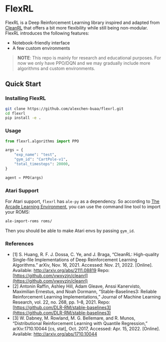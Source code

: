 # FlexRL

FlexRL is a Deep Reinforcement Learning library inspired and adapted from [CleanRL](https://github.com/vwxyzjn/cleanrl) that offers a bit more flexibility while still being non-modular. FlexRL introduces the following features:
- Notebook-friendly interface
- A few custom environments

> **NOTE**: This repo is mainly for research and educational purposes. For now we only have PPO/DQN and we may gradually include more algorithms and custom environments.

## Quick Start

### Installing FlexRL

```bash
git clone https://github.com/alexchen-buaa/flexrl.git
cd flexrl
pip install -e .
```

### Usage

```python
from flexrl.algorithms import PPO

args = {
    "exp_name": "test",
    "gym_id": "CartPole-v1",
    "total_timesteps": 20000,
}

agent = PPO(args)
```

### Atari Support

For Atari support, `flexrl` has `ale-py` as a dependency. So according to [The Arcade Learning Environment](https://github.com/mgbellemare/Arcade-Learning-Environment), you can use the command line tool to import your ROMS:

```bash
ale-import-roms roms/
```

Then you should be able to make Atari envs by passing `gym_id`.

### References

- [1] S. Huang, R. F. J. Dossa, C. Ye, and J. Braga, “CleanRL: High-quality Single-file Implementations of Deep Reinforcement Learning Algorithms.” arXiv, Nov. 16, 2021. Accessed: Nov. 21, 2022. [Online]. Available: http://arxiv.org/abs/2111.08819 Repo: [https://github.com/vwxyzjn/cleanrl](https://github.com/vwxyzjn/cleanrl)
- [2] Antonin Raffin, Ashley Hill, Adam Gleave, Anssi Kanervisto, Maximilian Ernestus, and Noah Dormann, “Stable-Baselines3: Reliable Reinforcement Learning Implementations,” Journal of Machine Learning Research, vol. 22, no. 268, pp. 1–8, 2021. Repo: [https://github.com/DLR-RM/stable-baselines3](https://github.com/DLR-RM/stable-baselines3)
- [3] W. Dabney, M. Rowland, M. G. Bellemare, and R. Munos, “Distributional Reinforcement Learning with Quantile Regression,” arXiv:1710.10044 [cs, stat], Oct. 2017, Accessed: Apr. 15, 2022. [Online]. Available: http://arxiv.org/abs/1710.10044
